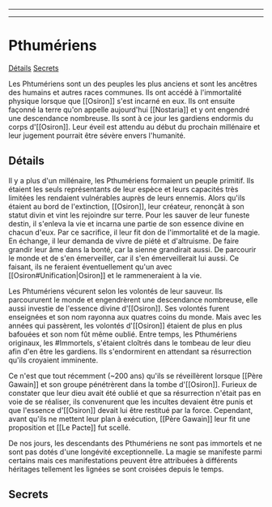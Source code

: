
---
---

# Pthumériens
<span class="nav">[Détails](#Détails) [Secrets](#Secrets)</span>

Les Phtumériens sont un des peuples les plus anciens et sont les ancêtres des humains et autres races communes. Ils ont accédé à l'immortalité physique lorsque que [[Osiron]] s'est incarné en eux. Ils ont ensuite façonné la terre qu'on appelle aujourd'hui [[Nostaria]] et y ont engendré une descendance nombreuse. Ils sont à ce jour les gardiens endormis du corps d'[[Osiron]]. Leur éveil est attendu au début du prochain millénaire et leur jugement pourrait être sévère envers l'humanité.

## Détails
Il y a plus d'un millénaire, les Pthumériens formaient un peuple primitif. Ils étaient les seuls représentants de leur espèce et leurs capacités très limitées les rendaient vulnérables auprès de leurs ennemis. Alors qu'ils étaient au bord de l'extinction, [[Osiron]], leur créateur, renonçât à son statut divin et vint les rejoindre sur terre. Pour les sauver de leur funeste destin, il s'enleva la vie et incarna une partie de son essence divine en chacun d'eux. Par ce sacrifice, il leur fit don de l'immortalité et de la magie. En échange, il leur demanda de vivre de piété et d'altruisme. De faire grandir leur âme dans la bonté, car la sienne grandirait aussi. De parcourir le monde et de s'en émerveiller, car il s'en émerveillerait lui aussi. Ce faisant, ils ne feraient éventuellement qu'un avec [[Osiron#Unification|Osiron]] et le rammeneraient à la vie.

Les Phtumériens vécurent selon les volontés de leur sauveur. Ils parcoururent le monde et engendrèrent une descendance nombreuse, elle aussi investie de l'essence divine d'[[Osiron]]. Ses volontés furent enseignées et son nom rayonna aux quatres coins du monde. Mais avec les années qui passèrent, les volontés d'[[Osiron]] étaient de plus en plus bafouées et son nom fût même oublié. Entre temps, les Pthumériens originaux, les #Immortels, s'étaient cloîtrés dans le tombeau de leur dieu afin d'en être les gardiens. Ils s'endormirent en attendant sa résurrection qu'ils croyaient imminente. 

Ce n'est que tout récemment (~200 ans) qu'ils se réveillèrent lorsque [[Père Gawain]] et son groupe pénétrèrent dans la tombe d'[[Osiron]]. Furieux de constater que leur dieu avait été oublié et que sa résurrection n'était pas en voie de se réaliser, ils convenurent que les incultes devaient être punis et que l'essence d'[[Osiron]] devait lui être restitué par la force. Cependant, avant qu'ils ne mettent leur plan à exécution, [[Père Gawain]] leur fit une proposition et [[Le Pacte]] fut scellé.

De nos jours, les descendants des Pthumériens ne sont pas immortels et ne sont pas dotés d'une longévité exceptionnelle. La magie se manifeste parmi certains mais ces manifestations peuvent être attribuées à différents héritages tellement les lignées se sont croisées depuis le temps.

## Secrets